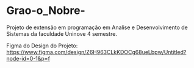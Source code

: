 # Grao-o_Nobre-
Projeto de extensão em programação em Analise e Desenvolvimento de Sistemas  da faculdade Uninove 4 semestre.


Figma do Design do Projeto:  https://www.figma.com/design/Z6H963CLkKDOCg68ueLbpw/Untitled?node-id=0-1&p=f
